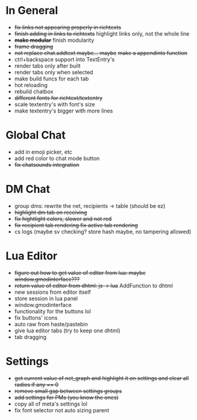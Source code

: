 # In General
* ~~fix links not appearing properly in richtexts~~
* ~~finish adding in links to richtexts~~ highlight links only, not the whole line
* ~~**make modular**~~ finish modularity
* ~~frame dragging~~
* ~~not replace chat.addtext maybe... maybe~~ ~~make a appendinto function~~
* ctrl+backspace support into TextEntry's
* render tabs only after built
* render tabs only when selected
* make build funcs for each tab
* hot reloading
* rebuild chatbox
* ~~different fonts for richtext/textentry~~
* scale textentry's with font's size
* make textentry's bigger with more lines

# Global Chat
* add in emoji picker, etc
* add red color to chat mode button
* ~~fix chatsounds integration~~

# DM Chat
* group dms: rewrite the net, recipients -> table (should be ez)
* ~~highlight dm tab on receiving~~
* ~~fix hightlight colors, slower and not red~~
* ~~fix recipient tab rendering fix active tab rendering~~
* cs logs (maybe sv checking? store hash maybe, no tampering allowed)

# Lua Editor
* ~~figure out how to get value of editor from lua: maybe window.gmodinterface???~~
* ~~return value of editor from dhtml: js -> lua~~ AddFunction to dhtml
* new sessions from editor itself
* store session in lua panel
* window.gmodinterface
* functionality for the buttons lol
* fix buttons' icons
* auto raw from haste/pastebin
* give lua editor tabs (try to keep one dhtml)
* tab dragging

# Settings
* ~~get current value of net_graph and highlight it on settings and clear all radios if any == 0~~
* ~~remove small gap between settings groups~~
* ~~add settings for PMs (you know the ones)~~
* copy all of meta's settings lol
* fix font selector not auto sizing parent
